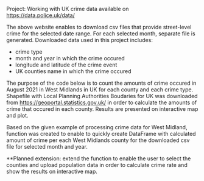 Project: Working with UK crime data available on https://data.police.uk/data/

The above website enables to download csv files that provide street-level crime for the selected date range.
For each selected month, separate file is generated. Downloaded data used in this project includes:
 - crime type
 - month and year in which the crime occured
 - longitude and latitude of the crime event
 - UK counties name in which the crime occured

The purpose of the code below is to count the amounts of crime occured in August 2021 in West Midlands in UK for each county and each crime type. 
Shapefile with Local Planning Authorities Boudaries for UK was downloaded from https://geoportal.statistics.gov.uk/ in order to calculate the amounts of crime that occured in each county. Results are presented on interactive map and plot.

Based on the given example of processing crime data for West Midland, function was created to enable to quickly create DataFrame with calculated amount of crime per each West Midlands county for the downloaded csv file for selected month and year.

**Planned extension: extend the function to enable the user to select the counties and upload population data in order to calculate crime rate and show the results on interactive map.
